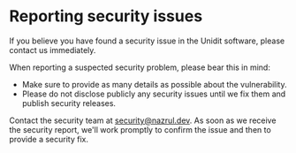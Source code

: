 # Reporting security issues

If you believe you have found a security issue in the Unidit software, please contact us immediately.

When reporting a suspected security problem, please bear this in mind:

*   Make sure to provide as many details as possible about the vulnerability.
*   Please do not disclose publicly any security issues until we fix them and publish security releases.

Contact the security team at security@nazrul.dev. As soon as we receive the security report, we'll work promptly to confirm the issue and then to provide a security fix.
